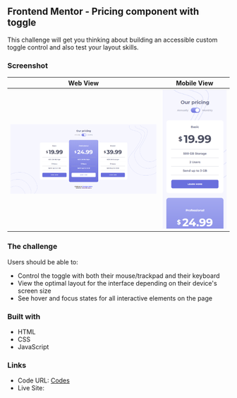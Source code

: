 ## Frontend Mentor - Pricing component with toggle

This challenge will get you thinking about building an accessible custom toggle control and also test your layout skills.

### Screenshot

|                  Web View                  |                Mobile View                |
| :----------------------------------------: | :---------------------------------------: |
| ![](./screenshots//screenshot_desktop.png) | ![](./screenshots//screenshot_mobile.png) |

### The challenge

Users should be able to:

- Control the toggle with both their mouse/trackpad and their keyboard
- View the optimal layout for the interface depending on their device's screen size
- See hover and focus states for all interactive elements on the page

### Built with

- HTML
- CSS
- JavaScript

### Links
- Code URL: [Codes](https://github.com/szefxyz/pricing-component-with-toggle)
- Live Site: []()
